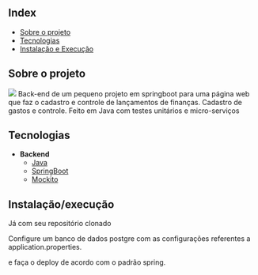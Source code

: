 
<h2> Index </h2>

- [Sobre o projeto](#-about)
- [Tecnologias](#-Tecnologias)
- [Instalação e Execução](#-start) 


<h2>  Sobre o projeto </h2>

![](gif-review.gif)
Back-end de um pequeno projeto em springboot para uma página web que faz o cadastro e controle de lançamentos de finanças. Cadastro de gastos e controle. Feito em Java com testes unitários e micro-serviços 

<h2>  Tecnologias </h2>

- **Backend**
  - [Java](https://www.oracle.com/br/java/)
  - [SpringBoot](https://spring.io/projects/spring-boot)
  - [Mockito](https://site.mockito.org/)

<h2>  Instalação/execução </h2>

Já com seu repositório clonado 

Configure um banco de dados postgre com as configurações referentes a application.properties.

e faça o deploy de acordo com o padrão spring.





